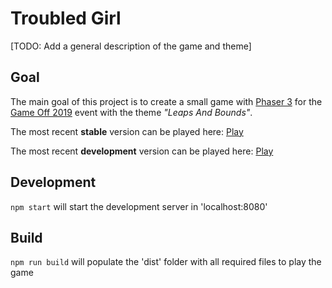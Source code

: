# Troubled Girl
[TODO: Add a general description of the game and theme]

## Goal 
The main goal of this project is to create a small game with [Phaser 3](https://phaser.io/phaser3) for the [Game Off 2019](https://itch.io/jam/game-off-2019) event with the theme *"Leaps And Bounds"*.

The most recent **stable** version can be played here: [Play](https://janirantanen.github.io/troubled_girl/dist/)

The most recent **development** version can be played here: [Play](https://www.janirantanen.fi/game_off_2019_dev/)

## Development
`npm start` will start the development server in 'localhost:8080'

## Build
`npm run build` will populate the 'dist' folder with all required files to play the game
